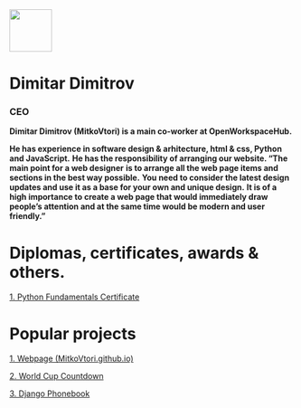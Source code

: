 <img width="75" src="https://user-images.githubusercontent.com/112943652/211498909-f0d7a5ab-6694-43c9-9de6-9f7ac0573cf7.jpg">

# Dimitar Dimitrov
### CEO
**Dimitar Dimitrov (MitkoVtori) is a main co-worker at OpenWorkspaceHub.**

**He has experience in software design & arhitecture, html & css, Python and JavaScript.**
**He has the responsibility of arranging our website. “The main point for a web designer** 
**is to arrange all the web page items and sections in the best way possible.** 
**You need to consider the latest design updates and use it as a base for your own and unique design.**
**It is of a high importance to create a web page that would immediately draw people’s attention and at the same time would be modern and user friendly.”**


# Diplomas, certificates, awards & others.

<a href="https://softuni.bg/certificates/details/148911/81475bf5">1. Python Fundamentals Certificate</a>


# Popular projects
<a href="https://github.com/MitkoVtori/MitkoVtori.github.io">1. Webpage (MitkoVtori.github.io)</a>

<a href="https://github.com/MitkoVtori/worldcup-countdown">2. World Cup Countdown</a>

<a href="https://github.com/MitkoVtori/django-phonebook-basic-web-project">3. Django Phonebook</a> 
